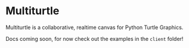 # Multiturtle
Multiturtle is a collaborative, realtime canvas for Python Turtle Graphics.

Docs coming soon, for now check out the examples in the `client` folder!